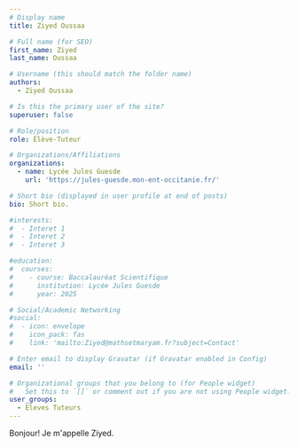 ```yaml
---
# Display name
title: Ziyed Oussaa

# Full name (for SEO)
first_name: Ziyed
last_name: Oussaa

# Username (this should match the folder name)
authors:
  - Ziyed Oussaa

# Is this the primary user of the site?
superuser: false

# Role/position
role: Élève-Tuteur

# Organizations/Affiliations
organizations:
  - name: Lycée Jules Guesde
    url: 'https://jules-guesde.mon-ent-occitanie.fr/'

# Short bio (displayed in user profile at end of posts)
bio: Short bio.

#interests:
#  - Interet 1
#  - Interet 2
#  - Interet 3

#education:
#  courses:
#    - course: Baccalauréat Scientifique
#      institution: Lycée Jules Guesde
#      year: 2025

# Social/Academic Networking
#social:
#  - icon: envelope
#    icon_pack: fas
#    link: 'mailto:Ziyed@mathsetmaryam.fr?subject=Contact'

# Enter email to display Gravatar (if Gravatar enabled in Config)
email: ''

# Organizational groups that you belong to (for People widget)
#   Set this to `[]` or comment out if you are not using People widget.
user_groups:
  - Eleves Tuteurs
---
```


Bonjour! Je m'appelle Ziyed.